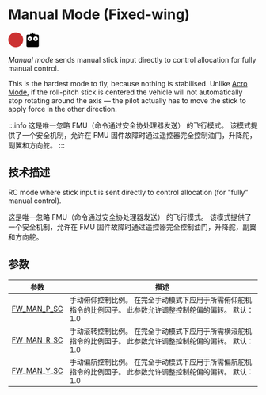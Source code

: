 # Manual Mode (Fixed-wing)

<!-- this requires review -->

<img src="../../assets/site/difficulty_hard.png" title="Hard to fly" width="30px" />&nbsp;<img src="../../assets/site/remote_control.svg" title="Manual/Remote control required" width="30px" />&nbsp;

_Manual mode_ sends manual stick input directly to control allocation for fully manual control.

This is the hardest mode to fly, because nothing is stabilised.
Unlike [Acro Mode](../flight_modes_fw/acro.md), if the roll-pitch stick is centered the vehicle will not automatically stop rotating around the axis — the pilot actually has to move the stick to apply force in the other direction.

:::info
这是唯一忽略 FMU（命令通过安全协处理器发送） 的飞行模式。
该模式提供了一个安全机制，允许在 FMU 固件故障时通过遥控器完全控制油门，升降舵，副翼和方向舵。
:::

## 技术描述

RC mode where stick input is sent directly to control allocation (for "fully" manual control).

这是唯一忽略 FMU（命令通过安全协处理器发送） 的飞行模式。 该模式提供了一个安全机制，允许在 FMU 固件故障时通过遥控器完全控制油门，升降舵，副翼和方向舵。

## 参数

| 参数                                                                                                                                                          | 描述                                                                         |
| ----------------------------------------------------------------------------------------------------------------------------------------------------------- | -------------------------------------------------------------------------- |
| <a id="FW_MAN_P_SC"></a>[FW_MAN_P_SC](../advanced_config/parameter_reference.md#FW_MAN_P_SC) | 手动俯仰控制比例。 在完全手动模式下应用于所需俯仰舵机指令的比例因子。 此参数允许调整控制舵偏的偏转。 默认：1.0 |
| <a id="FW_MAN_R_SC"></a>[FW_MAN_R_SC](../advanced_config/parameter_reference.md#FW_MAN_R_SC) | 手动滚转控制比例。 在完全手动模式下应用于所需横滚舵机指令的比例因子。 此参数允许调整控制舵偏的偏转。 默认：1.0 |
| <a id="FW_MAN_Y_SC"></a>[FW_MAN_Y_SC](../advanced_config/parameter_reference.md#FW_MAN_Y_SC) | 手动偏航控制比例。 在完全手动模式下应用于所需偏航舵机指令的比例因子。 此参数允许调整控制舵偏的偏转。 默认：1.0 |

